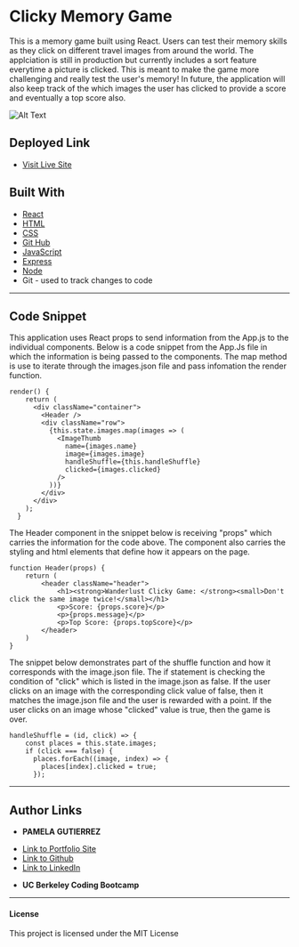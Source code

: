 # Clicky Memory Game

This is a memory game built using React. Users can test their memory skills as they click on different travel images from around the world. The applciation is still in production but currently includes a sort feature everytime a picture is clicked. This is meant to make the game more challenging and really test the user's memory! In future, the application will also keep track of the which images the user has clicked to provide a score and eventually a top score also. 

![Alt Text](clicky-game-screenshot.png)


## Deployed Link
* [Visit Live Site](https://pamela-gutierrez.github.io/clicky-memory-game/)

## Built With
* [React](https://reactjs.org/)
* [HTML](https://developer.mozihlla.org/en-US/docs/Web/HTML)
* [CSS](https://developer.mozilla.org/en-US/docs/Web/CSS)
* [Git Hub](https://github.com/)
* [JavaScript](https://www.javascript.com/)
* [Express](https://expressjs.com/)
* [Node](https://nodejs.org/en/)
*  Git - used to track changes to code
______________________________________________________________________________
  
## Code Snippet
This application uses React props to send information from the App.js to the individual components. Below is a code snippet from the App.Js file in which the information is being passed to the components. The map method is use to iterate through the images.json file and pass infomation  the render function. 

```
render() {
    return (
      <div className="container">
        <Header />
        <div className="row">
          {this.state.images.map(images => (
            <ImageThumb
              name={images.name}
              image={images.image}
              handleShuffle={this.handleShuffle}
              clicked={images.clicked}
            />
          ))}
        </div>
      </div>
    );
  }
```
The Header component in the snippet below is receiving "props" which carries the information for the code above. The component also carries the styling and html elements that define how it appears on the page.

```
function Header(props) {
    return (
        <header className="header">
            <h1><strong>Wanderlust Clicky Game: </strong><small>Don't click the same image twice!</small></h1>
            <p>Score: {props.score}</p>
            <p>{props.message}</p>
            <p>Top Score: {props.topScore}</p>
        </header>
    )
}
```
The snippet below demonstrates part of the shuffle function and how it corresponds with the image.json file. The if statement is checking the condition of "click" which is listed in the image.json as false. If the user clicks on an image with the corresponding click value of false, then it matches the image.json file and the user is rewarded with a point. If the user clicks on an image whose "clicked" value is true, then the game is over. 

```
handleShuffle = (id, click) => {
    const places = this.state.images;
    if (click === false) {
      places.forEach((image, index) => {
        places[index].clicked = true;
      });
```
______________________________________________________________________________

## Author Links

* **PAMELA GUTIERREZ**
- [Link to Portfolio Site](https://pamela-gutierrez.github.io/updated-portfolio/)
- [Link to Github](https://github.com/pamela-gutierrez) 
- [Link to LinkedIn](www.linkedin.com/in/pamela-gutierrez)

* **UC Berkeley Coding Bootcamp**
  
______________________________________________________________________________

#### **License**

This project is licensed under the MIT License


   